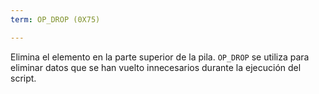 ```yaml
---
term: OP_DROP (0X75)

---
```

Elimina el elemento en la parte superior de la pila. `OP_DROP` se utiliza para eliminar datos que se han vuelto innecesarios durante la ejecución del script.